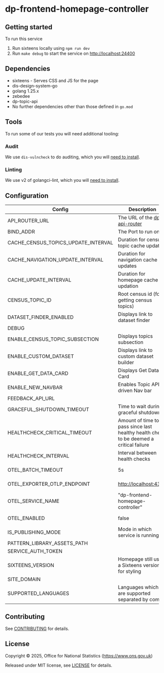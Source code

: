 # dp-frontend-homepage-controller

## Getting started

To run this service

1. Run sixteens locally using `npm run dev`
2. Run `make debug` to start the service on <http://localhost:24400>

## Dependencies

- sixteens - Serves CSS and JS for the page
- dis-design-system-go
- golang 1.25.x
- zebedee
- dp-topic-api
- No further dependencies other than those defined in `go.mod`

## Tools

To run some of our tests you will need additional tooling:

### Audit

We use `dis-vulncheck` to do auditing, which you will [need to install](https://github.com/ONSdigital/dis-vulncheck).

### Linting

We use v2 of golangci-lint, which you will [need to install](https://golangci-lint.run/docs/welcome/install).

## Configuration

| Config                              | Description                                                                            | Default                                   |
|-------------------------------------|----------------------------------------------------------------------------------------|-------------------------------------------|
| API_ROUTER_URL                      | The URL of the [dp-api-router](https://github.com/ONSdigital/dp-api-router)            | <http://localhost:23200/v1>                |
| BIND_ADDR                           | The Port to run on                                                                     | :24400                                    |
| CACHE_CENSUS_TOPICS_UPDATE_INTERVAL | Duration for census topic cache updates                                                | 1 minute                                  |
| CACHE_NAVIGATION_UPDATE_INTERVAL    | Duration for navigation cache updates                                                  | 1 minute                                  |
| CACHE_UPDATE_INTERVAL               | Duration for homepage cache updation                                                   | 10 seconds                                |
| CENSUS_TOPIC_ID                     | Root census id (for getting census topics)                                             | 4445                                      |
| DATASET_FINDER_ENABLED              | Displays link to dataset finder                                                        | false                                     |
| DEBUG                               |                                                                                        |                                           |
| ENABLE_CENSUS_TOPIC_SUBSECTION      | Displays topics subsection                                                             | false                                     |
| ENABLE_CUSTOM_DATASET               | Displays link to custom dataset builder                                                | false                                     |
| ENABLE_GET_DATA_CARD                | Displays Get Data Card                                                                 | false                                     |
| ENABLE_NEW_NAVBAR                   | Enables Topic API driven Nav bar                                                       | false                                     |
| FEEDBACK_API_URL                    |                                                                                        |                                           |
| GRACEFUL_SHUTDOWN_TIMEOUT           | Time to wait during graceful shutdown                                                  | 5 seconds                                 |
| HEALTHCHECK_CRITICAL_TIMEOUT        | Amount of time to pass since last healthy health check to be deemed a critical failure | 90 seconds                                |
| HEALTHCHECK_INTERVAL                | Interval between health checks                                                         | 30 seconds                                |
| OTEL_BATCH_TIMEOUT                  | 5s                                                                                     | Interval between pushes to OT Collector   |
| OTEL_EXPORTER_OTLP_ENDPOINT         | <http://localhost:4317>                                                                  | URL for OpenTelemetry endpoint            |
| OTEL_SERVICE_NAME                   | "dp-frontend-homepage-controller"                                                      | Service name to report to telemetry tools |
| OTEL_ENABLED                        | false                                                                                  | Feature flag to enable OpenTelemetry      |
| IS_PUBLISHING_MODE                  | Mode in which service is running                                                       | false                                     |
| PATTERN_LIBRARY_ASSETS_PATH         |                                                                                        |                                           |
| SERVICE_AUTH_TOKEN                  |                                                                                        |                                           |
| SIXTEENS_VERSION                    | Homepage still uses a Sixteens version for styling                                     |                                           |
| SITE_DOMAIN                         |                                                                                        | localhost                                 |
| SUPPORTED_LANGUAGES                 | Languages which are supported separated by comma                                       | en,cy                                     |

## Contributing

See [CONTRIBUTING](CONTRIBUTING.md) for details.

## License

Copyright © 2025, Office for National Statistics (<https://www.ons.gov.uk>)

Released under MIT license, see [LICENSE](LICENSE.md) for details.

